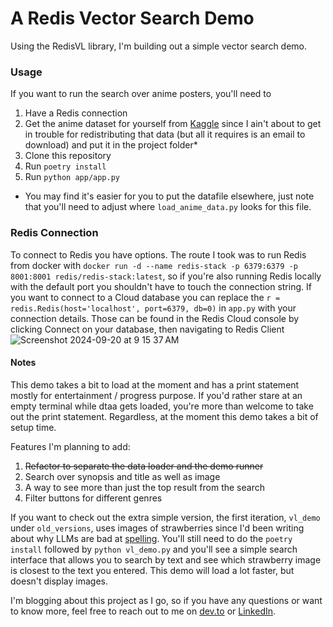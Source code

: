 # A Redis Vector Search Demo

Using the RedisVL library, I'm building out a simple vector search demo. 

### Usage
If you want to run the search over anime posters, you'll need to 
1. Have a Redis connection
2. Get the anime dataset for yourself from [Kaggle](https://www.kaggle.com/code/yasminebenj/anime-reviews) since I ain't about to get in trouble for redistributing that data (but all it requires is an email to download) and put it in the project folder*
3. Clone this repository
4. Run `poetry install`
5. Run `python app/app.py`

* You may find it's easier for you to put the datafile elsewhere, just note that you'll need to adjust where `load_anime_data.py` looks for this file.

### Redis Connection
To connect to Redis you have options. The route I took was to run Redis from docker with `docker run -d --name redis-stack -p 6379:6379 -p 8001:8001 redis/redis-stack:latest`, so if you're also running Redis locally with the default port you shouldn't have to touch the connection string. If you want to connect to a Cloud database you can replace the `r = redis.Redis(host='localhost', port=6379, db=0)` in `app.py` with your connection details. Those can be found in the Redis Cloud console by clicking Connect on your database, then navigating to Redis Client
![Screenshot 2024-09-20 at 9 15 37 AM](https://github.com/user-attachments/assets/b78d4b83-5aad-4881-989b-de42dd7e5347)

#### Notes
This demo takes a bit to load at the moment and has a print statement mostly for entertainment / progress purpose. If you'd rather stare at an empty terminal while dtaa gets loaded, you're more than welcome to take out the print statement. Regardless, at the moment this demo takes a bit of setup time.

Features I'm planning to add:
1. ~~Refactor to separate the data loader and the demo runner~~
2. Search over synopsis and title as well as image
3. A way to see more than just the top result from the search
4. Filter buttons for different genres

If you want to check out the extra simple version, the first iteration, `vl_demo` under `old_versions`, uses images of strawberries since I'd been writing about why LLMs are bad at [spelling](https://dev.to/savannah_norem/how-many-rs-are-in-strawberry-and-do-llms-know-how-to-spell-2513). You'll still need to do the `poetry install` followed by `python vl_demo.py` and you'll see a simple search interface that allows you to search by text and see which strawberry image is closest to the text you entered. This demo will load a lot faster, but doesn't display images.

I'm blogging about this project as I go, so if you have any questions or want to know more, feel free to reach out to me on [dev.to](https://dev.to/savannah_norem) or [LinkedIn](https://www.linkedin.com/in/savannah-norem/).
